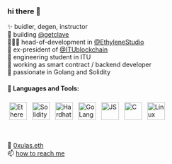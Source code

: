 ### hi there 👋
✨ buidler, degen, instructor <br/>
🥢 building [@getclave](https://github.com/getclave) <br/>
🧑🏻‍💻 head-of-development in [@EthyleneStudio](https://github.com/EthyleneStudio) <br/>
🐝 ex-president of [@ITUblockchain](https://github.com/ITUblockchain) <br/>
🏫 engineering student in ITU <br/>
🔭 working as smart contract / backend developer <br/>
🌱 passionate in Golang and Solidity

#### 🧰 Languages and Tools:
<p align="left">
<img src="https://upload.wikimedia.org/wikipedia/commons/thumb/0/05/Ethereum_logo_2014.svg/1257px-Ethereum_logo_2014.svg.png" alt="Ethereum" height="40" style="vertical-align:top; margin:4px">
<img src="https://upload.wikimedia.org/wikipedia/commons/thumb/9/98/Solidity_logo.svg/1200px-Solidity_logo.svg.png" alt="Solidity" height="40" style="vertical-align:top; margin:4px">
<img src="https://seeklogo.com/images/H/hardhat-logo-888739EBB4-seeklogo.com.png" alt="Hardhat Ethereum" height="40" style="vertical-align:top; margin:4px">
<img src="https://seeklogo.com/images/G/go-logo-046185B647-seeklogo.com.png" alt="GoLang" height="40" style="vertical-align:top; margin:4px">
<img src="https://upload.wikimedia.org/wikipedia/commons/thumb/9/99/Unofficial_JavaScript_logo_2.svg/225px-Unofficial_JavaScript_logo_2.svg.png" alt="JS" height="40" style="vertical-align:top; margin:4px">
<img src="https://upload.wikimedia.org/wikipedia/commons/thumb/1/18/C_Programming_Language.svg/1200px-C_Programming_Language.svg.png" alt="C" height="40" style="vertical-align:top; margin:4px">
<img src="https://upload.wikimedia.org/wikipedia/commons/a/af/Tux.png" alt="Linux" height="40" style="vertical-align:top; margin:4px">
</p> 

<br/>

🔗 [0xulas.eth](https://0xulas.eth.limo) <br/>
📫 [how to reach me](mailto:0xulas0000.x@ud.me) <br/>
